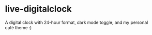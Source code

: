 # live-digitalclock
 A digital clock with 24-hour format, dark mode toggle, and my personal café theme :)
